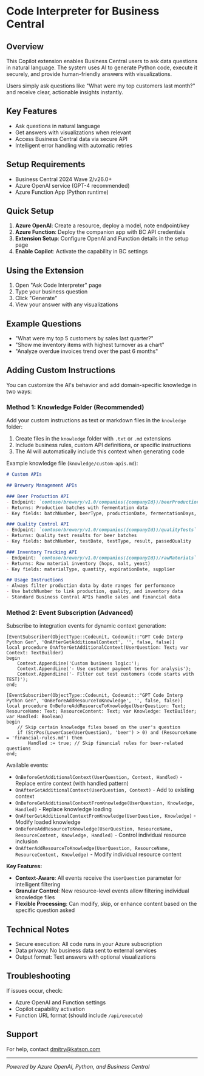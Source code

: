 # Code Interpreter for Business Central

## Overview

This Copilot extension enables Business Central users to ask data questions in natural language. The system uses AI to generate Python code, execute it securely, and provide human-friendly answers with visualizations.

Users simply ask questions like "What were my top customers last month?" and receive clear, actionable insights instantly.

## Key Features

- Ask questions in natural language
- Get answers with visualizations when relevant
- Access Business Central data via secure API
- Intelligent error handling with automatic retries

## Setup Requirements

- Business Central 2024 Wave 2/v26.0+
- Azure OpenAI service (GPT-4 recommended)
- Azure Function App (Python runtime)

## Quick Setup

1. **Azure OpenAI**: Create a resource, deploy a model, note endpoint/key
2. **Azure Function**: Deploy the companion app with BC API credentials
3. **Extension Setup**: Configure OpenAI and Function details in the setup page
4. **Enable Copilot**: Activate the capability in BC settings

## Using the Extension

1. Open "Ask Code Interpreter" page
2. Type your business question
3. Click "Generate"
4. View your answer with any visualizations

## Example Questions

- "What were my top 5 customers by sales last quarter?"
- "Show me inventory items with highest turnover as a chart"
- "Analyze overdue invoices trend over the past 6 months"

## Adding Custom Instructions

You can customize the AI's behavior and add domain-specific knowledge in two ways:

### Method 1: Knowledge Folder (Recommended)

Add your custom instructions as text or markdown files in the `knowledge` folder:

1. Create files in the `knowledge` folder with `.txt` or `.md` extensions
2. Include business rules, custom API definitions, or specific instructions
3. The AI will automatically include this context when generating code

Example knowledge file (`knowledge/custom-apis.md`):
```markdown
# Custom APIs

## Brewery Management APIs

### Beer Production API
- Endpoint: `contoso/brewery/v1.0/companies({companyId})/beerProduction`
- Returns: Production batches with fermentation data
- Key fields: batchNumber, beerType, productionDate, fermentationDays, alcoholContent

### Quality Control API  
- Endpoint: `contoso/brewery/v1.0/companies({companyId})/qualityTests`
- Returns: Quality test results for beer batches
- Key fields: batchNumber, testDate, testType, result, passedQuality

### Inventory Tracking API
- Endpoint: `contoso/brewery/v1.0/companies({companyId})/rawMaterials`
- Returns: Raw material inventory (hops, malt, yeast)
- Key fields: materialType, quantity, expirationDate, supplier

## Usage Instructions
- Always filter production data by date ranges for performance
- Use batchNumber to link production, quality, and inventory data
- Standard Business Central APIs handle sales and financial data
```

### Method 2: Event Subscription (Advanced)

Subscribe to integration events for dynamic context generation:

```al
[EventSubscriber(ObjectType::Codeunit, Codeunit::"GPT Code Interp Python Gen", 'OnAfterGetAdditionalContext', '', false, false)]
local procedure OnAfterGetAdditionalContext(UserQuestion: Text; var Context: TextBuilder)
begin
    Context.AppendLine('Custom business logic:');
    Context.AppendLine('- Use customer payment terms for analysis');
    Context.AppendLine('- Filter out test customers (code starts with TEST)');
end;

[EventSubscriber(ObjectType::Codeunit, Codeunit::"GPT Code Interp Python Gen", 'OnBeforeAddResourceToKnowledge', '', false, false)]
local procedure OnBeforeAddResourceToKnowledge(UserQuestion: Text; ResourceName: Text; ResourceContent: Text; var Knowledge: TextBuilder; var Handled: Boolean)
begin
    // Skip certain knowledge files based on the user's question
    if (StrPos(LowerCase(UserQuestion), 'beer') > 0) and (ResourceName = 'financial-rules.md') then
        Handled := true; // Skip financial rules for beer-related questions
end;
```

Available events:
- `OnBeforeGetAdditionalContext(UserQuestion, Context, Handled)` - Replace entire context (with handled pattern)
- `OnAfterGetAdditionalContext(UserQuestion, Context)` - Add to existing context
- `OnBeforeGetAdditionalContextFromKnowledge(UserQuestion, Knowledge, Handled)` - Replace knowledge loading
- `OnAfterGetAdditionalContextFromKnowledge(UserQuestion, Knowledge)` - Modify loaded knowledge
- `OnBeforeAddResourceToKnowledge(UserQuestion, ResourceName, ResourceContent, Knowledge, Handled)` - Control individual resource inclusion
- `OnAfterAddResourceToKnowledge(UserQuestion, ResourceName, ResourceContent, Knowledge)` - Modify individual resource content

**Key Features:**
- **Context-Aware**: All events receive the `UserQuestion` parameter for intelligent filtering
- **Granular Control**: New resource-level events allow filtering individual knowledge files
- **Flexible Processing**: Can modify, skip, or enhance content based on the specific question asked

## Technical Notes

- Secure execution: All code runs in your Azure subscription
- Data privacy: No business data sent to external services
- Output format: Text answers with optional visualizations

## Troubleshooting

If issues occur, check:
- Azure OpenAI and Function settings
- Copilot capability activation
- Function URL format (should include `/api/execute`)

## Support

For help, contact dmitry@katson.com

---

*Powered by Azure OpenAI, Python, and Business Central* 